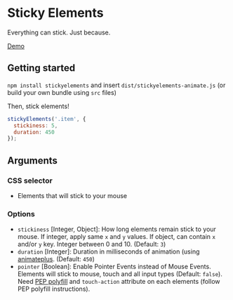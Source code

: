 # Sticky Elements

Everything can stick. Just because.

[Demo](http://design.iamvdo.me/stickyElements)

## Getting started

`npm install stickyelements` and insert `dist/stickyelements-animate.js` (or build your own bundle using `src` files)

Then, stick elements!

```javascript
stickyElements('.item', {
  stickiness: 5,
  duration: 450
});

```
## Arguments

### CSS selector

* Elements that will stick to your mouse

### Options

* `stickiness` [Integer, Object]: How long elements remain stick to your mouse. If integer, apply same `x` and `y` values. If object, can contain `x` and/or `y` key. Integer between 0 and 10. (Default: `3`)
* `duration` [Integer]: Duration in milliseconds of animation (using [animateplus](https://github.com/bendc/animateplus). (Default: `450`)
* `pointer` [Boolean]: Enable Pointer Events instead of Mouse Events. Elements will stick to mouse, touch and all input types (Default: `false`). Need [PEP polyfill](https://github.com/jquery/PEP) and `touch-action` attribute on each elements (follow PEP polyfill instructions).
